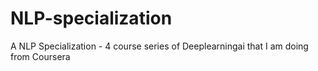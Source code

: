 # NLP-specialization
A NLP Specialization - 4 course series of Deeplearningai that I am doing from Coursera
